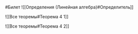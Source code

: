 #Билет 
![[Определения (Линейная алгебра)#Определитель]]

![[Все теоремы#Теорема 4 1]]

![[Все теоремы#Теорема 4 2]]
